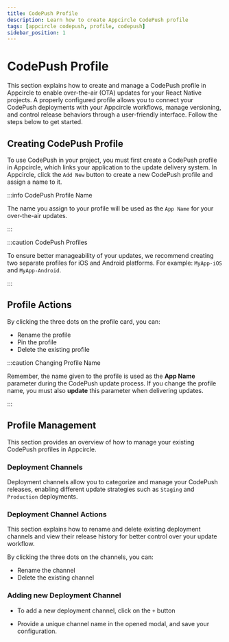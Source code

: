 ```yaml
---
title: CodePush Profile
description: Learn how to create Appcircle CodePush profile
tags: [appcircle codepush, profile, codepush]
sidebar_position: 1
---
```


# CodePush Profile

This section explains how to create and manage a CodePush profile in Appcircle to enable over-the-air (OTA) updates for your React Native projects. A properly configured profile allows you to connect your CodePush deployments with your Appcircle workflows, manage versioning, and control release behaviors through a user-friendly interface. Follow the steps below to get started.

<Screenshot url='https://cdn.appcircle.io/docs/assets/BE6122-codePushEmptyState.png' />

## Creating CodePush Profile

To use CodePush in your project, you must first create a CodePush profile in Appcircle, which links your application to the update delivery system. In Appcircle, click the `Add New` button to create a new CodePush profile and assign a name to it.

:::info CodePush Profile Name

The name you assign to your profile will be used as the `App Name` for your over-the-air updates.

:::

:::caution CodePush Profiles

To ensure better manageability of your updates, we recommend creating two separate profiles for iOS and Android platforms. For example: `MyApp-iOS` and `MyApp-Android`.

:::

<Screenshot url='https://cdn.appcircle.io/docs/assets/BE6122-codePushAddNew.png' />

<Screenshot url='https://cdn.appcircle.io/docs/assets/BE6122-profileCard.png' />

## Profile Actions

By clicking the three dots on the profile card, you can:

- Rename the profile
- Pin the profile
- Delete the existing profile

<Screenshot url='https://cdn.appcircle.io/docs/assets/BE6122-profileActions.png' />

:::caution Changing Profile Name

Remember, the name given to the profile is used as the **App Name** parameter during the CodePush update process. If you change the profile name, you must also **update** this parameter when delivering updates.

:::


## Profile Management

This section provides an overview of how to manage your existing CodePush profiles in Appcircle.

### Deployment Channels

Deployment channels allow you to categorize and manage your CodePush releases, enabling different update strategies such as `Staging` and `Production` deployments.

<Screenshot url='https://cdn.appcircle.io/docs/assets/BE6122-deploymentChannels.png' />


### Deployment Channel Actions

This section explains how to rename and delete existing deployment channels and view their release history for better control over your update workflow.

<Screenshot url='https://cdn.appcircle.io/docs/assets/BE6122-channelActions.png' />

By clicking the three dots on the channels, you can:

- Rename the channel
- Delete the existing channel

### Adding new Deployment Channel

- To add a new deployment channel, click on the `+` button 

<Screenshot url='https://cdn.appcircle.io/docs/assets/BE6122-addNewDeploy.png' />

- Provide a unique channel name in the opened modal, and save your configuration.

<Screenshot url='https://cdn.appcircle.io/docs/assets/BE6122-channelName.png' />
